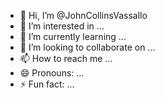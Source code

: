 - 👋 Hi, I’m @JohnCollinsVassallo
- 👀 I’m interested in ...
- 🌱 I’m currently learning ...
- 💞️ I’m looking to collaborate on ...
- 📫 How to reach me ...
- 😄 Pronouns: ...
- ⚡ Fun fact: ...

<!---
JohnCollinsVassallo/JohnCollinsVassallo is a ✨ special ✨ repository because its `README.md` (this file) appears on your GitHub profile.
You can click the Preview link to take a look at your changes.
--->
